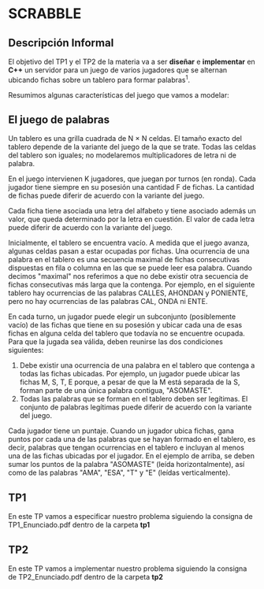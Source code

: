 # SCRABBLE 

## Descripción Informal

El objetivo del TP1 y el TP2 de la materia va a ser <b> diseñar</b> e <b>implementar</b> en <b>C++</b> un servidor para un juego de varios jugadores que se alternan ubicando fichas sobre un tablero para formar palabras<sup>1</sup>.

Resumimos algunas características del juego que vamos a modelar:

## El juego de palabras

Un tablero es una grilla cuadrada de N × N celdas. El tamaño exacto del tablero depende de la variante del juego de la que se trate. Todas las celdas del tablero son iguales; no modelaremos multiplicadores de letra ni de palabra.

En el juego intervienen K jugadores, que juegan por turnos (en ronda). Cada jugador tiene siempre en su posesión una cantidad F de fichas. La cantidad de fichas puede diferir de acuerdo con la variante del juego.

Cada ficha tiene asociada una letra del alfabeto y tiene asociado además un valor, que queda determinado por la letra en cuestión. El valor de cada letra puede diferir de acuerdo con la variante del juego.

Inicialmente, el tablero se encuentra vacío. A medida que el juego avanza, algunas celdas pasan a estar ocupadas por fichas. Una ocurrencia de una palabra en el tablero es una secuencia maximal de fichas consecutivas dispuestas en fila o columna en las que se puede leer esa palabra. Cuando decimos "maximal" nos referimos a que no debe existir otra secuencia de fichas consecutivas más larga que la contenga. Por ejemplo, en el siguiente tablero hay ocurrencias de las palabras CALLES, AHONDAN y PONIENTE, pero no hay ocurrencias de las palabras CAL, ONDA ni ENTE.

En cada turno, un jugador puede elegir un subconjunto (posiblemente vacío) de las fichas que tiene en su posesión y ubicar cada una de esas fichas en alguna celda del tablero que todavía no se encuentre ocupada. Para que la jugada sea válida, deben reunirse las dos condiciones siguientes:

1. Debe existir una ocurrencia de una palabra en el tablero que contenga a todas las fichas ubicadas. Por ejemplo, un jugador puede ubicar las fichas M, S, T, E porque, a pesar de que la M está separada de la S, forman parte de una única palabra contigua, "ASOMASTE".
2. Todas las palabras que se forman en el tablero deben ser legítimas. El conjunto de palabras legítimas puede diferir de acuerdo con la variante del juego.

Cada jugador tiene un puntaje. Cuando un jugador ubica fichas, gana puntos por cada una de las palabras que se hayan formado en el tablero, es decir, palabras que tengan ocurrencias en el tablero e incluyan al menos una de las fichas ubicadas por el jugador. En el ejemplo de arriba, se deben sumar los puntos de la palabra "ASOMASTE" (leída horizontalmente), así como de las palabras "AMA", "ESA", "T" y "E" (leídas verticalmente).



## TP1

En este TP vamos a especificar nuestro problema siguiendo la consigna de TP1_Enunciado.pdf dentro de la carpeta <b>tp1</b>

## TP2

En este TP vamos a implementar nuestro problema siguiendo la consigna de TP2_Enunciado.pdf dentro de la carpeta <b>tp2</b>



